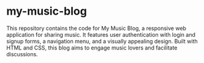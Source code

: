 # my-music-blog
This repository contains the code for My Music Blog, a responsive web application for sharing music. It features user authentication with login and signup forms, a navigation menu, and a visually appealing design. Built with HTML and CSS, this blog aims to engage music lovers and facilitate discussions.
